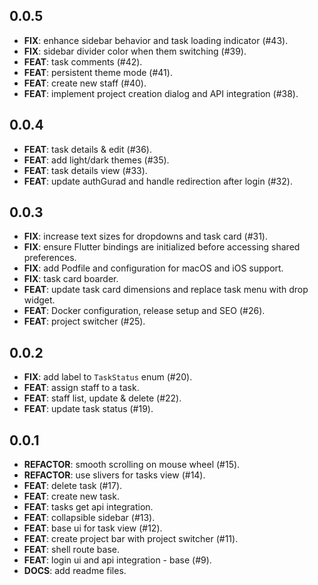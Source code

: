 ## 0.0.5

 - **FIX**: enhance sidebar behavior and task loading indicator (#43).
 - **FIX**: sidebar divider color when them switching (#39).
 - **FEAT**: task comments (#42).
 - **FEAT**: persistent theme mode (#41).
 - **FEAT**: create new staff (#40).
 - **FEAT**: implement project creation dialog and API integration (#38).

## 0.0.4

 - **FEAT**: task details & edit (#36).
 - **FEAT**: add light/dark themes (#35).
 - **FEAT**: task details view (#33).
 - **FEAT**: update authGurad and handle redirection after login (#32).

## 0.0.3

 - **FIX**: increase text sizes for dropdowns and task card (#31).
 - **FIX**: ensure Flutter bindings are initialized before accessing shared preferences.
 - **FIX**: add Podfile and configuration for macOS and iOS support.
 - **FIX**: task card boarder.
 - **FEAT**: update task card dimensions and replace task menu with drop widget.
 - **FEAT**: Docker configuration, release setup and SEO (#26).
 - **FEAT**: project switcher (#25).

## 0.0.2

 - **FIX**: add label to `TaskStatus` enum (#20).
 - **FEAT**: assign staff to a task.
 - **FEAT**: staff list, update & delete (#22).
 - **FEAT**: update task status (#19).

## 0.0.1

 - **REFACTOR**: smooth scrolling on mouse wheel (#15).
 - **REFACTOR**: use slivers for tasks view (#14).
 - **FEAT**: delete task (#17).
 - **FEAT**: create new task.
 - **FEAT**: tasks get api integration.
 - **FEAT**: collapsible sidebar (#13).
 - **FEAT**: base ui for task view (#12).
 - **FEAT**: create project bar with project switcher (#11).
 - **FEAT**: shell route base.
 - **FEAT**: login ui and api integration - base (#9).
 - **DOCS**: add readme files.

